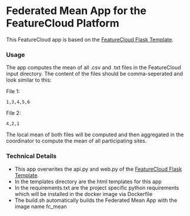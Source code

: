 # Federated Mean App for the FeatureCloud Platform

This FeatureCloud app is based on the [FeatureCloud Flask Template](https://github.com/FeatureCloud/flask_template). 

### Usage
The app computes the mean of all .csv and .txt files in the FeatureCloud input directory.
The content of the files should be comma-seperated and look similar to this:

File 1:
    
    1,3,4,5,6

File 2:
    
    4,2,1
    
The local mean of both files will be computed and then aggregated in the coordinator to compute the mean of all participating sites.


### Technical Details

 - This app overwrites the api.py and web.py of the [FeatureCloud Flask Template](https://github.com/FeatureCloud/flask_template).
 - In the templates directory are the html templates for this app
 - In the requirements.txt are the project specific python requirements which will be installed in the docker image via Dockerfile
 - The build.sh automatically builds the Federated Mean App with the image name fc_mean
 